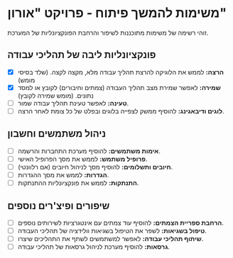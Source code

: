 # משימות להמשך פיתוח - פרויקט "אורון"

זוהי רשימה של משימות מתוכננות לשיפור והרחבת הפונקציונליות של המערכת.

## פונקציונליות ליבה של תהליכי עבודה
- [x] **הרצה:** לממש את הלוגיקה להרצת תהליך עבודה מלא, מקצה לקצה. (שלד בסיסי מומש)
- [x] **שמירה:** לאפשר שמירת מצב תהליך העבודה (צמתים וחיבורים) לקובץ או למסד נתונים. (מומש שמירה לקובץ)
- [ ] **טעינה:** לאפשר טעינת תהליך עבודה שמור.
- [ ] **לוגים ודיבאגינג:** להוסיף ממשק לצפייה בלוגים ובפלט של כל צומת לאחר הרצה.

## ניהול משתמשים וחשבון
- [ ] **אימות משתמשים:** להוסיף מערכת התחברות והרשמה.
- [ ] **פרופיל משתמש:** לממש את מסך הפרופיל האישי.
- [ ] **חיובים ותשלומים:** להוסיף מסך לניהול חיובים (אם רלוונטי).
- [ ] **הגדרות:** לממש את מסך ההגדרות.
- [ ] **התנתקות:** לממש את פונקציונליות ההתנתקות.

## שיפורים ופיצ'רים נוספים
- [ ] **הרחבת ספריית הצמתים:** להוסיף עוד צמתים עם אינטגרציות לשירותים נוספים.
- [ ] **טיפול בשגיאות:** לשפר את הטיפול בשגיאות וולידציה של תהליכי העבודה.
- [ ] **שיתוף תהליכי עבודה:** לאפשר למשתמשים לשתף את התהליכים שיצרו.
- [ ] **גרסאות:** להוסיף מערכת לניהול גרסאות של תהליכי עבודה.
